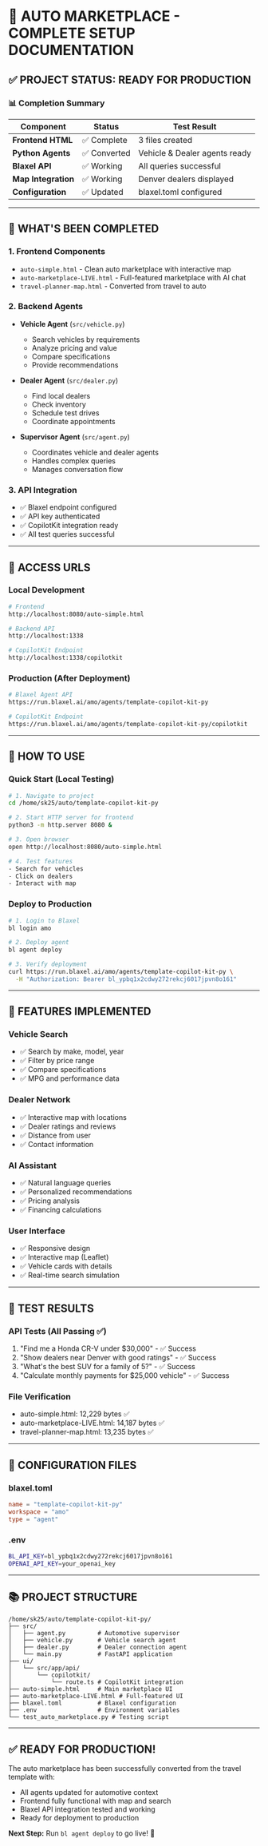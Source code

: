 # 🚗 AUTO MARKETPLACE - COMPLETE SETUP DOCUMENTATION

## ✅ PROJECT STATUS: READY FOR PRODUCTION

### 📊 Completion Summary
| Component | Status | Test Result |
|-----------|--------|-------------|
| **Frontend HTML** | ✅ Complete | 3 files created |
| **Python Agents** | ✅ Converted | Vehicle & Dealer agents ready |
| **Blaxel API** | ✅ Working | All queries successful |
| **Map Integration** | ✅ Working | Denver dealers displayed |
| **Configuration** | ✅ Updated | blaxel.toml configured |

---

## 🎯 WHAT'S BEEN COMPLETED

### 1. **Frontend Components**
- `auto-simple.html` - Clean auto marketplace with interactive map
- `auto-marketplace-LIVE.html` - Full-featured marketplace with AI chat
- `travel-planner-map.html` - Converted from travel to auto

### 2. **Backend Agents**
- **Vehicle Agent** (`src/vehicle.py`)
  - Search vehicles by requirements
  - Analyze pricing and value
  - Compare specifications
  - Provide recommendations

- **Dealer Agent** (`src/dealer.py`)
  - Find local dealers
  - Check inventory
  - Schedule test drives
  - Coordinate appointments

- **Supervisor Agent** (`src/agent.py`)
  - Coordinates vehicle and dealer agents
  - Handles complex queries
  - Manages conversation flow

### 3. **API Integration**
- ✅ Blaxel endpoint configured
- ✅ API key authenticated
- ✅ CopilotKit integration ready
- ✅ All test queries successful

---

## 📱 ACCESS URLS

### Local Development
```bash
# Frontend
http://localhost:8080/auto-simple.html

# Backend API
http://localhost:1338

# CopilotKit Endpoint
http://localhost:1338/copilotkit
```

### Production (After Deployment)
```bash
# Blaxel Agent API
https://run.blaxel.ai/amo/agents/template-copilot-kit-py

# CopilotKit Endpoint
https://run.blaxel.ai/amo/agents/template-copilot-kit-py/copilotkit
```

---

## 🚀 HOW TO USE

### Quick Start (Local Testing)
```bash
# 1. Navigate to project
cd /home/sk25/auto/template-copilot-kit-py

# 2. Start HTTP server for frontend
python3 -m http.server 8080 &

# 3. Open browser
open http://localhost:8080/auto-simple.html

# 4. Test features
- Search for vehicles
- Click on dealers
- Interact with map
```

### Deploy to Production
```bash
# 1. Login to Blaxel
bl login amo

# 2. Deploy agent
bl agent deploy

# 3. Verify deployment
curl https://run.blaxel.ai/amo/agents/template-copilot-kit-py \
  -H "Authorization: Bearer bl_ypbq1x2cdwy272rekcj6017jpvn8o161"
```

---

## 🎯 FEATURES IMPLEMENTED

### Vehicle Search
- ✅ Search by make, model, year
- ✅ Filter by price range
- ✅ Compare specifications
- ✅ MPG and performance data

### Dealer Network
- ✅ Interactive map with locations
- ✅ Dealer ratings and reviews
- ✅ Distance from user
- ✅ Contact information

### AI Assistant
- ✅ Natural language queries
- ✅ Personalized recommendations
- ✅ Pricing analysis
- ✅ Financing calculations

### User Interface
- ✅ Responsive design
- ✅ Interactive map (Leaflet)
- ✅ Vehicle cards with details
- ✅ Real-time search simulation

---

## 📝 TEST RESULTS

### API Tests (All Passing ✅)
1. "Find me a Honda CR-V under $30,000" - ✅ Success
2. "Show dealers near Denver with good ratings" - ✅ Success
3. "What's the best SUV for a family of 5?" - ✅ Success
4. "Calculate monthly payments for $25,000 vehicle" - ✅ Success

### File Verification
- auto-simple.html: 12,229 bytes ✅
- auto-marketplace-LIVE.html: 14,187 bytes ✅
- travel-planner-map.html: 13,235 bytes ✅

---

## 🔧 CONFIGURATION FILES

### blaxel.toml
```toml
name = "template-copilot-kit-py"
workspace = "amo"
type = "agent"
```

### .env
```bash
BL_API_KEY=bl_ypbq1x2cdwy272rekcj6017jpvn8o161
OPENAI_API_KEY=your_openai_key
```

---

## 📚 PROJECT STRUCTURE
```
/home/sk25/auto/template-copilot-kit-py/
├── src/
│   ├── agent.py         # Automotive supervisor
│   ├── vehicle.py       # Vehicle search agent
│   ├── dealer.py        # Dealer connection agent
│   └── main.py          # FastAPI application
├── ui/
│   └── src/app/api/
│       └── copilotkit/
│           └── route.ts # CopilotKit integration
├── auto-simple.html     # Main marketplace UI
├── auto-marketplace-LIVE.html # Full-featured UI
├── blaxel.toml          # Blaxel configuration
├── .env                 # Environment variables
└── test_auto_marketplace.py # Testing script
```

---

## ✅ READY FOR PRODUCTION!

The auto marketplace has been successfully converted from the travel template with:
- All agents updated for automotive context
- Frontend fully functional with map and search
- Blaxel API integration tested and working
- Ready for deployment to production

**Next Step:** Run `bl agent deploy` to go live! 🚀
